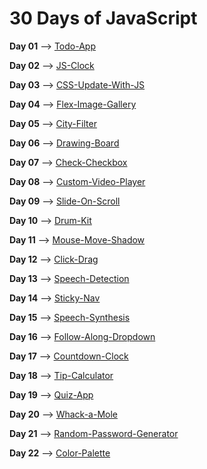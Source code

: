 # 30 Days of JavaScript

**Day 01** --> [Todo-App](https://todo-app-sr.netlify.app/)

**Day 02** --> [JS-Clock](https://js-clock-sr.netlify.app/)

**Day 03** --> [CSS-Update-With-JS](https://codepen.io/LeviaThanSr/full/VwmXxBG)

**Day 04** --> [Flex-Image-Gallery](https://image-gallery-sr.netlify.app/)

**Day 05** --> [City-Filter](https://moroccan-city-filter.netlify.app/)

**Day 06** --> [Drawing-Board](https://drawing-board-levisr.netlify.app/)

**Day 07** --> [Check-Checkbox](https://check-checkbox-sr.netlify.app/)

**Day 08** --> [Custom-Video-Player](https://custom-video-palyer-sr.netlify.app/)

**Day 09** --> [Slide-On-Scroll](https://slide-in-on-scroll-sr.netlify.app)

**Day 10** --> [Drum-Kit](https://drum-kit-sr.netlify.app/)

**Day 11** --> [Mouse-Move-Shadow](https://text-shadow-change.netlify.app/)

**Day 12** --> [Click-Drag](https://click-drag-sr.netlify.app/)

**Day 13** --> [Speech-Detection](https://speech-detection-sr.netlify.app/)

**Day 14** --> [Sticky-Nav](https://sticky-nav-sr.netlify.app/)

**Day 15** --> [Speech-Synthesis](https://speech-synthesis-sr.netlify.app/)

**Day 16** --> [Follow-Along-Dropdown](https://dropdown-sr.netlify.app/)

**Day 17** --> [Countdown-Clock](https://countdown-clock-sr.netlify.app/)

**Day 18** --> [Tip-Calculator](https://tip-calc-sr.netlify.app/)

**Day 19** --> [Quiz-App](https://quiz-app-sr.netlify.app/)

**Day 20** --> [Whack-a-Mole](https://whack-a-mole-sr.netlify.app/)

**Day 21** --> [Random-Password-Generator](https://random-password-generator-sr.netlify.app/)

**Day 22** --> [Color-Palette](https://color-palette-sr.netlify.app/)
